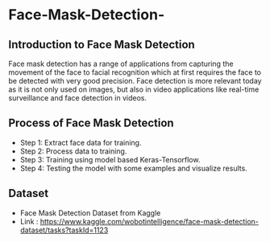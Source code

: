 # Face-Mask-Detection-

## Introduction to Face Mask Detection
Face mask detection has a range of applications from capturing the movement of the face to facial recognition which at first requires the face to be detected with very good precision. Face detection is more relevant today as it is not only used on images, but also in video applications like real-time surveillance and face detection in videos.
## Process of Face Mask Detection 
- Step 1: Extract face data for training.
- Step 2: Process data to training.
- Step 3: Training using model based Keras-Tensorflow.
- Step 4: Testing the model with some examples and visualize results.
## Dataset
- Face Mask Detection Dataset from Kaggle 
- Link : https://www.kaggle.com/wobotintelligence/face-mask-detection-dataset/tasks?taskId=1123

